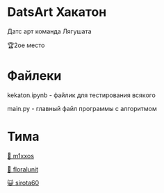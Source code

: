 # DatsArt Хакатон
Датс арт команда Лягушата

🏆2oe место

# Файлеки

kekaton.ipynb - файлик для тестирования всякого

main.py - главный файл программы с алгоритмом 

# Тима
[🐸 m1xxos](https://github.com/m1xxos)

[💐 floralunit](https://github.com/floralunit)

[😺 sirota60](https://github.com/sirota60)
